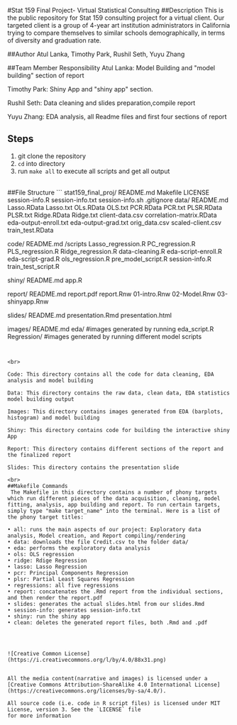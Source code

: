 #Stat 159 Final Project- Virtual Statistical Consulting 
##Description
This is the public repository for Stat 159 consulting project for a virtual client. Our targeted client is a group of 4-year art institution administrators in California trying to compare themselves to similar schools demographically, in terms of diversity and graduation rate.
<br>

##Author
Atul Lanka, Timothy Park, Rushil Seth, Yuyu Zhang
<br>

##Team Member Responsibility
Atul Lanka: Model Building and "model building" section of report

Timothy Park:  Shiny App and "shiny app" section. 

Rushil Seth: Data cleaning and slides preparation,compile report 

Yuyu Zhang: EDA analysis, all Readme files and first four sections of report 
<br>
## Steps
1. git clone the repository
2. `cd` into directory
3. run `make all` to execute all scripts and get all output

<br>
##File Structure
```
stat159_final_proj/
	README.md
	Makefile	
	LICENSE
	session-info.R
	session-info.txt
        session-info.sh
	.gitignore
data/
  README.md
  Lasso.RData
  Lasso.txt
  OLs.RData
  OLS.txt
  PCR.RData
  PCR.txt
  PLSR.RData
  PLSR.txt
  Ridge.RData
  Ridge.txt
  client-data.csv
  correlation-matrix.RData
  eda-output-enroll.txt
  eda-output-grad.txt
  orig_data.csv
  scaled-client.csv
  train_test.RData
  
		
code/
  README.md
	 /scripts
    Lasso_regression.R
    PC_regression.R
    PLS_regression.R
    Ridge_regression.R
    data-cleaning.R
    eda-script-enroll.R
    eda-script-grad.R
    ols_regression.R
    pre_model_script.R
    session-info.R
    train_test_script.R

shiny/
    README.md
    app.R
		
report/
    README.md
    report.pdf
    report.Rnw
    01-intro.Rnw
    02-Model.Rnw
    03-shinyapp.Rnw

slides/
    README.md
    presentation.Rmd 
    presentation.html

images/
    README.md
    eda/
    #images generated by running eda_script.R
    Regression/
   #images generated by running different model scripts
```


<br>

Code: This directory contains all the code for data cleaning, EDA analysis and model building

Data: This directory contains the raw data, clean data, EDA statistics model building output

Images: This directory contains images generated from EDA (barplots, histogram) and model building

Shiny: This directory contains code for building the interactive shiny App

Report: This directory contains different sections of the report and the finalized report 

Slides: This directory contains the presentation slide 

<br>
##Makefile Commands
 The Makefile in this directory contains a number of phony targets which run different pieces of the data acquisition, cleaning, model fitting, analysis, app building and report. To run certain targets, simply type "make target_name" into the terminal. Here is a list of the phony target titles:
 
• all: runs the main aspects of our project: Exploratory data analysis, Model creation, and Report compiling/rendering  
• data: downloads the file Credit.csv to the folder data/    
• eda: performs the exploratory data analysis  
• ols: OLS regression  
• ridge: Rdige Regression  
• lasso: Lasso Regression  
• pcr: Principal Components Regression  
• plsr: Partial Least Squares Regression  
• regressions: all five regressions    
• report: concatenates the .Rmd report from the individual sections, and then render the report.pdf  
• slides: generates the actual slides.html from our slides.Rmd  
• session-info: generates session-info.txt  
• shiny: run the shiny app 
• clean: deletes the generated report files, both .Rmd and .pdf  




![Creative Common License](https://i.creativecommons.org/l/by/4.0/88x31.png)


All the media content(narrative and images) is licensed under a [Creative Commons Attribution-ShareAlike 4.0 International License](https://creativecommons.org/licenses/by-sa/4.0/).

All source code (i.e. code in R script files) is licensed under MIT License, version 3. See the `LICENSE` file
for more information
